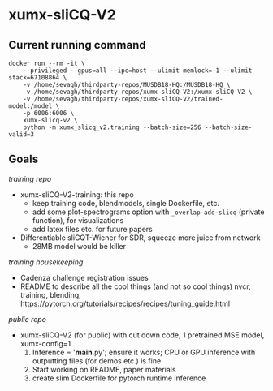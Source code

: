 # xumx-sliCQ-V2

## Current running command

```
docker run --rm -it \
    --privileged --gpus=all --ipc=host --ulimit memlock=-1 --ulimit stack=67108864 \
    -v /home/sevagh/thirdparty-repos/MUSDB18-HQ:/MUSDB18-HQ \
    -v /home/sevagh/thirdparty-repos/xumx-sliCQ-V2:/xumx-sliCQ-V2 \
    -v /home/sevagh/thirdparty-repos/xumx-sliCQ-V2/trained-model:/model \
    -p 6006:6006 \
    xumx-slicq-v2 \
    python -m xumx_slicq_v2.training --batch-size=256 --batch-size-valid=3
```

## Goals

*training repo*
* xumx-sliCQ-V2-training: this repo
    * keep training code, blendmodels, single Dockerfile, etc.
    * add some plot-spectrograms option with `_overlap-add-slicq` (private function), for visualizations
    * add latex files etc. for future papers
* Differentiable sliCQT-Wiener for SDR, squeeze more juice from network
    * 28MB model would be killer

*training housekeeping*
* Cadenza challenge registration issues
* README to describe all the cool things (and not so cool things)
    nvcr, training, blending, <https://pytorch.org/tutorials/recipes/recipes/tuning_guide.html>

*public repo*
* xumx-sliCQ-V2 (for public) with cut down code, 1 pretrained MSE model, xumx-config=1
    1. Inference = '__main__.py'; ensure it works; CPU or GPU inference with outputting files (for demos etc.) is fine
    1. Start working on README, paper materials
    1. create slim Dockerfile for pytorch runtime inference
